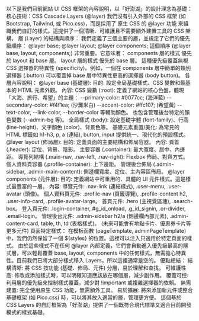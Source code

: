 以下是我們目前網站 UI CSS 框架的內容說明，以「好澎湖」的設計理念為基礎：
核心技術：CSS Cascade Layers (@layer)
我們沒有引入外部的 CSS 框架 (如 Bootstrap, Tailwind, 或 Pico.css)，而是採用了 原生 CSS 的 @layer 功能 來組織我們自訂的樣式。這提供了一個清晰、可維護且不需要額外建置工具的 CSS 架構。
層 (Layer) 的結構與順序：
我們定義了三個主要的層，並規定了它們的優先級順序：
@layer base;
@layer layout;
@layer components;
這個順序 (@layer base, layout, components;) 非常重要。它意味著：
components 層的樣式 優先於 layout 和 base 層。
layout 層的樣式 優先於 base 層。
這種優先級覆蓋無視 CSS 選擇器的特異性 (specificity)。例如，一個在 components 層中簡單的類別選擇器 (.button) 可以覆蓋掉 base 層中特異性更高的選擇器 (body button)。
各層內容說明：
@layer base (基礎層):
目的: 設定全局基礎樣式、CSS 變數和最基本的 HTML 元素外觀。
內容:
CSS 變數 (:root): 定義了網站的核心色盤，體現「大海、旅行、希望」的主題：
--primary-color: #0077cc; (海洋藍)
--secondary-color: #f4f1ea; (沙灘米白)
--accent-color: #ffc107; (希望黃)
--text-color, --link-color, --border-color 等輔助顏色。
也包含管理後台特定的顏色變數 (--admin-bg 等)。
全局樣式 (body): 設定基礎字體 (font-family)、行高 (line-height)、文字顏色 (color)、背景色等。
基礎元素重置/美化: 為常見的 HTML 標籤如 h1-h3, p, a (連結), button, input 提供統一、現代化的預設樣式。
@layer layout (佈局層):
目的: 定義頁面的主要結構和佈局容器。
內容:
頁首 (.header): 定位、背景、陰影。
主要容器 (.container): 最大寬度、居中、內邊距。
導覽列結構 (.main-nav, .nav-left, .nav-right): Flexbox 佈局、對齊方式。
個人資料頁容器 (.profile-container): 上下邊距。
管理後台佈局 (.admin-sidebar, .admin-main-content): 側邊欄寬度、定位、主內容區佈局。
@layer components (元件層):
目的: 定義網站中可重用的、具體的 UI 元件樣式。這是樣式最豐富的一層。
內容:
導覽元件: .nav-link (連結樣式), .user-menu, .user-avatar (頭像)。
個人資料頁元件: .profile-nav (頁籤導覽), .profile-content h2, .user-info-card, .profile-avatar-large。
首頁元件: .hero (主視覺區塊), .search-box。
登入頁元件: .login-container, #g_id_onload, .g_id_signin, .or-divider, .email-login。
管理後台元件: .admin-sidebar h2/a (側邊欄內部元素), .admin-content-card, table, th, td (表格樣式)。
(未來可能會有地點卡片、優惠券卡片等更多元件)
頁面特定樣式：
在模板函數 (pageTemplate, adminPageTemplate) 中，我們仍然保留了一個 ${styles} 的位置。這裡可以注入只適用於特定頁面的樣式。
由於這些樣式不在任何 @layer 內部定義，它們會自動進入優先級最高的隱式層，可以輕鬆覆蓋 base, layout, components 中的任何樣式，無需擔心特異性。目前我們已將大部分樣式移入 Layers，所以這裡通常是空的。
優點總結：
結構清晰: 將 CSS 按功能 (基礎、佈局、元件) 分層，易於理解和查找。
可維護性高: 修改或添加樣式時，可以明確知道應該放在哪個層，減少副作用。
覆蓋可控: 利用層的優先級來控制樣式覆蓋，減少對 !important 或複雜選擇器的依賴。
無需建置: 完全使用原生 CSS 功能，無需額外工具。
易於擴展: 將來添加新元件或整合基礎框架 (如 Pico.css) 時，可以將其放入適當的層，管理更方便。
這個基於 CSS Layers 的自訂框架為「好澎湖」提供了一個既符合現代標準又適合目前開發模式的樣式基礎。